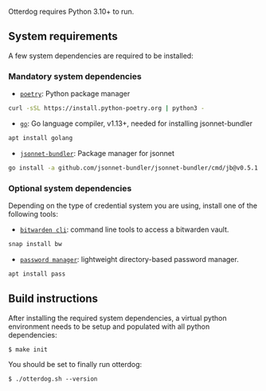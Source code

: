 Otterdog requires Python 3.10+ to run.

## System requirements

A few system dependencies are required to be installed:

### Mandatory system dependencies

* [`poetry`](https://python-poetry.org/): Python package manager

```bash
curl -sSL https://install.python-poetry.org | python3 -
```

* [`go`](https://go.dev/): Go language compiler, v1.13+, needed for installing jsonnet-bundler

```bash
apt install golang
```

* [`jsonnet-bundler`](https://github.com/jsonnet-bundler/jsonnet-bundler): Package manager for jsonnet

```bash
go install -a github.com/jsonnet-bundler/jsonnet-bundler/cmd/jb@v0.5.1
```

### Optional system dependencies

Depending on the type of credential system you are using, install one of the following tools:

* [`bitwarden cli`](https://github.com/bitwarden/clients): command line tools to access a bitwarden vault.

```bash
snap install bw
```

* [`password manager`](https://www.passwordstore.org/): lightweight directory-based password manager.

```bash
apt install pass
```

## Build instructions

After installing the required system dependencies, a virtual python environment needs to be setup 
and populated with all python dependencies:

```console
$ make init
```

You should be set to finally run otterdog:

```console
$ ./otterdog.sh --version
```
